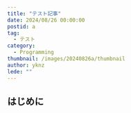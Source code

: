 ```yaml
---
title: "テスト記事"
date: 2024/08/26 00:00:00
postid: a
tag:
  - テスト
category:
  - Programming
thumbnail: /images/20240826a/thumbnail
author: yknz
lede: ""
---
```

## はじめに

